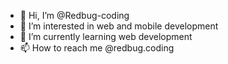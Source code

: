 - 👋 Hi, I’m @Redbug-coding
- 👀 I’m interested in web and mobile development
- 🌱 I’m currently learning web development
- 📫 How to reach me @redbug.coding
  
<!---
Redbug-coding/Redbug-coding is a ✨ special ✨ repository because its `README.md` (this file) appears on your GitHub profile.
You can click the Preview link to take a look at your changes.
--->
